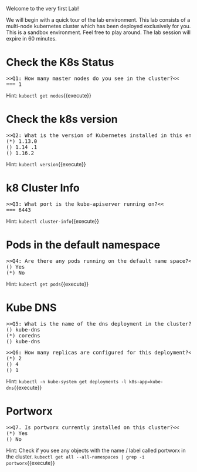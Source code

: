 Welcome to the very first Lab!

We will begin with a quick tour of the lab environment. This lab consists of a multi-node kubernetes cluster which has been deployed exclusively for you. This is a sandbox environment. Feel free to play around. The lab session will expire in 60 minutes.

# Check the K8s Status

<pre>
>>Q1: How many master nodes do you see in the cluster?<< 
=== 1
</pre>

Hint:
`kubectl get nodes`{{execute}}


# Check the k8s version

<pre>
>>Q2: What is the version of Kubernetes installed in this environment?<< 
(*) 1.13.0 
() 1.14 .1
() 1.16.2
</pre>

Hint:
`kubectl version`{{execute}}


# k8 Cluster Info

<pre>
>>Q3: What port is the kube-apiserver running on?<< 
=== 6443
</pre>

Hint:
`kubectl cluster-info`{{execute}}


# Pods in the default namespace

<pre>
>>Q4: Are there any pods running on the default name space?<< 
() Yes 
(*) No
</pre>

Hint:
`kubectl get pods`{{execute}}


# Kube DNS

<pre>
>>Q5: What is the name of the dns deployment in the cluster?<< 
() kube-dns 
(*) coredns
() kube-dns
</pre>

<pre>
>>Q6: How many replicas are configured for this deployment?<<
(*) 2
() 4
() 1
</pre>

Hint:
`kubectl -n kube-system get deployments -l k8s-app=kube-dns`{{execute}}

# Portworx

<pre>
>>Q7. Is portworx currently installed on this cluster?<<
(*) Yes
() No
</pre>

Hint: 
Check if you see any objects with the name / label called portworx in the cluster.
`kubectl get all --all-namespaces | grep -i portworx`{{execute}}

